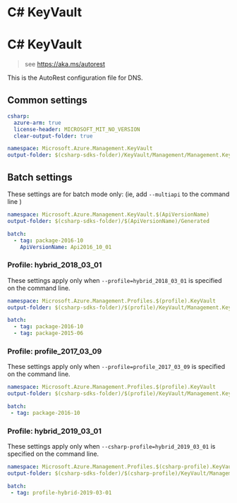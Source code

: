 # C# KeyVault
# C# KeyVault

> see https://aka.ms/autorest

This is the AutoRest configuration file for DNS.

## Common settings
``` yaml $(csharp)
csharp:
  azure-arm: true
  license-header: MICROSOFT_MIT_NO_VERSION  
  clear-output-folder: true
```

``` yaml $(csharp) && !$(multiapi) && !$(csharp-profile)
namespace: Microsoft.Azure.Management.KeyVault
output-folder: $(csharp-sdks-folder)/KeyVault/Management/Management.KeyVault/Generated
```

## Batch settings
These settings are for batch mode only: (ie, add `--multiapi` to the command line )

``` yaml $(multiapi)
namespace: Microsoft.Azure.Management.KeyVault.$(ApiVersionName)
output-folder: $(csharp-sdks-folder)/$(ApiVersionName)/Generated

batch:
  - tag: package-2016-10
    ApiVersionName: Api2016_10_01
```

### Profile: hybrid_2018_03_01

These settings apply only when `--profile=hybrid_2018_03_01` is specified on the command line.

```yaml $(profile)=='hybrid_2018_03_01'
namespace: Microsoft.Azure.Management.Profiles.$(profile).KeyVault
output-folder: $(csharp-sdks-folder)/$(profile)/KeyVault/Management.KeyVault/Generated

batch:
  - tag: package-2016-10
  - tag: package-2015-06
```

### Profile: profile_2017_03_09

These settings apply only when `--profile=profile_2017_03_09` is specified on the command line.

``` yaml $(profile)=='profile_2017_03_09'
namespace: Microsoft.Azure.Management.Profiles.$(profile).KeyVault
output-folder: $(csharp-sdks-folder)/$(profile)/KeyVault/Management.KeyVault/Generated

batch:
 - tag: package-2016-10
 ```

### Profile: hybrid_2019_03_01

These settings apply only when `--csharp-profile=hybrid_2019_03_01` is specified on the command line.

``` yaml $(csharp-profile)=='hybrid_2019_03_01'
namespace: Microsoft.Azure.Management.Profiles.$(csharp-profile).KeyVault
output-folder: $(csharp-sdks-folder)/$(csharp-profile)/KeyVault/Management.KeyVault/Generated

batch:
 - tag: profile-hybrid-2019-03-01
 ```